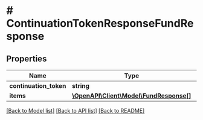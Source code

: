 # # ContinuationTokenResponseFundResponse

## Properties

Name | Type | Description | Notes
------------ | ------------- | ------------- | -------------
**continuation_token** | **string** |  | [optional]
**items** | [**\OpenAPI\Client\Model\FundResponse[]**](FundResponse.md) |  | [optional]

[[Back to Model list]](../../README.md#models) [[Back to API list]](../../README.md#endpoints) [[Back to README]](../../README.md)

